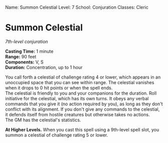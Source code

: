 Name: Summon Celestial
Level: 7
School: Conjuration
Classes: Cleric

# Summon Celestial 
_7th-level conjuration_ 

**Casting Time:** 1 minute    
**Range:** 90 feet    
**Components:** V, S    
**Duration:** Concentration, up to 1 hour 

You call forth a celestial of challenge rating 4 or lower, which appears in an unoccupied space that you can see within range. The celestial vanishes when it drops to 0 hit points or when the spell ends.    
The celestial is friendly to you and your companions for the duration. Roll initiative for the celestial, which has its own turns. It obeys any verbal commands that you give it (no action required by you), as long as they don't conflict with its alignment. If you don't give any commands to the celestial, it defends itself from hostile creatures but otherwise takes no actions.    
The GM has the celestial's statistics. 

**At Higher Levels.** When you cast this spell using a 9th-level spell slot, you summon a celestial of challenge rating 5 or lower.